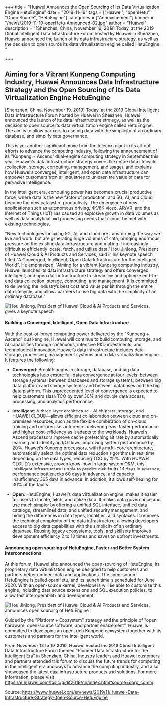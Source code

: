 +++
title = "Huawei Announces the Open Sourcing of Its Data Virtualization Engine HetuEngine"
date = "2019-11-19"
tags = ["Huawei", "openHetu", "Open Source", "HetuEngine"]
categories = ["Announcement"]
banner = "/news/2019-11-19-openHetu-Announced-02.jpg"
author = "Huawei"
description = "[Shenzhen, China, November 19, 2019] Today, at the 2019 Global Intelligent Data Infrastructure Forum hosted by Huawei in Shenzhen, Huawei announced the launch of its data infrastructure strategy, as well as the decision to open source its data virtualization engine called HetuEngine. "

+++

## Aiming for a Vibrant Kunpeng Computing Industry, Huawei Announces Data Infrastructure Strategy and the Open Sourcing of Its Data Virtualization Engine HetuEngine

[Shenzhen, China, November 19, 2019] Today, at the 2019 Global Intelligent Data Infrastructure Forum hosted by Huawei in Shenzhen, Huawei announced the launch of its data infrastructure strategy, as well as the decision to open source its data virtualization engine called HetuEngine. The aim is to allow partners to use big data with the simplicity of an ordinary database, and simplify data governance.

This is yet another significant move from the telecom giant in its all-out efforts to advance the computing industry, following the announcement of its "Kunpeng + Ascend" dual-engine computing strategy in September this year. Huawei's data infrastructure strategy covers the entire data lifecycle (collection, storage, computing, management, and usage), and explains how Huawei’s converged, intelligent, and open data infrastructure can empower customers from all industries to unleash the value of data for pervasive intelligence.

In the intelligent era, computing power has become a crucial productive force, where data is the new factor of production, and 5G, AI, and Cloud become the new catalyst of productivity. The emergence of new applications such as autonomous driving, 4K/8K video, AR/VR, and the Internet of Things (IoT) has caused an explosive growth in data volumes as well as data analytical and processing needs that cannot be met with existing technologies.

"New technologies including 5G, AI, and cloud are transforming the way we live and work, but are generating huge volumes of data, bringing enormous pressure on the existing data infrastructure and making it increasingly difficult to efficiently locate, fetch, and utilize data.” Hou Jinlong, President of Huawei Cloud & AI Products and Services, said in his keynote speech titled "A Converged, Intelligent, Open Data Infrastructure for the Intelligent World". He emphasized, "Aiming for a vibrant Kunpeng computing industry, Huawei launches its data infrastructure strategy and offers converged, intelligent, and open data infrastructure to streamline and optimize end-to-end data collection, storage, computing, and management. It is committed to delivering the industry’s best cost and value per bit through the entire data lifecycle, and allows partners to use big data with the simplicity of an ordinary database."

![Hou Jinlong, President of Huawei Cloud & AI Products and Services, gives a keynote speech](<img src="/news/2019-11-19-openHetu-Announced-01.jpg" style="width:100%;">)

#### Building a Converged, Intelligent, Open Data Infrastructure

With the best-of-breed computing power delivered by the "Kunpeng + Ascend" dual-engine, Huawei will continue to build computing, storage, and AI capabilities through continuous, intensive R&D investments, and technological innovation. Huawei’s data infrastructure includes data storage, processing, management systems and a data virtualization engine. It features the following:

- **Converged**: Breakthroughs in storage, database, and big data technologies help ensure full data convergence at four levels: between storage systems; between databases and storage systems; between big data platform and storage systems; and between databases and the big data platform. This unprecedented level of convergence is expected to help customers slash TCO by over 30% and double data access, processing, and analytics performance.

- **Intelligent**: A three-layer architecture—AI chipsets, storage, and HUAWEI CLOUD—allows efficient collaboration between cloud and on-premises resources, such as the flexible combination of on-cloud training and on-premises inference, delivering ever-faster performance and higher cost-efficiency as it adapts to the workloads. Huawei’s Ascend processors improve cache prefetching hit rate by automatically learning and identifying I/O flows, improving system performance by 20%. Huawei’s Kunpeng processors, with its multi-core architecture, automatically select the optimal data reduction algorithms in real time depending on the data types, reducing TCO by 25%. With HUAWEI CLOUD’s extensive, proven know-how in large system O&M, this intelligent infrastructure is able to predict disk faults 14 days in advance, performance bottlenecks 60 days in advance, and capacity insufficiency 365 days in advance. In addition, it allows self-healing for 30% of the faults.

- **Open**: HetuEngine, Huawei’s data virtualization engine, makes it easier for users to locate, fetch, and utilize data. It makes data governance and use much simpler by offering a unified SQL interface, unified data catalogs, streamlined data, and unified security management, and hiding the differences in data types, localities, and syntaxes. It removes the technical complexity of the data infrastructure, allowing developers access to big data capabilities with the simplicity of an ordinary database. Reusing legacy ecosystems, tools, and skillsets improves development efficiency 2 to 10 times and saves on upfront investments.

#### Announcing open sourcing of HetuEngine, Faster and Better System Interconnections

At this forum, Huawei also announced the open-sourcing of HetuEngine, its proprietary data virtualization engine designed to help customers and partners better connect data and applications. The open-source HetuEngine is called openHetu, and its launch time is scheduled for June 2020. With an open-source kernel, developers will be able to customize this engine, including data source extensions and SQL execution policies, to allow fast interoperability and development.

![Hou Jinlong, President of Huawei Cloud & AI Products and Services, announces open sourcing of HetuEngine](<img src="/news/2019-11-19-openHetu-Announced-02.jpg" style="width:100%;">)

Guided by the "Platform + Ecosystem" strategy and the principle of "open hardware, open-source software, and partner enablement", Huawei is committed to developing an open, rich Kunpeng ecosystem together with its customers and partners for the intelligent world.

From November 18 to 19, 2019, Huawei hosted the 2019 Global Intelligent Data Infrastructure Forum themed "Pioneer Data Infrastructure for the Intelligent Era” in Shenzhen, China. Industry leaders and Huawei customers and partners attended this forum to discuss the future trends for computing in the intelligent era and ways to advance the computing industry, and also showcased the latest data infrastructure products and solutions. For more information, please visit <https://e.huawei.com/topic/gidif2019/cn/index.html?source=corp_comm>.

Source: <https://www.huawei.com/en/news/2019/11/Huawei-Data-Infrastructure-Strategy-Open-Source-HetuEngine>

